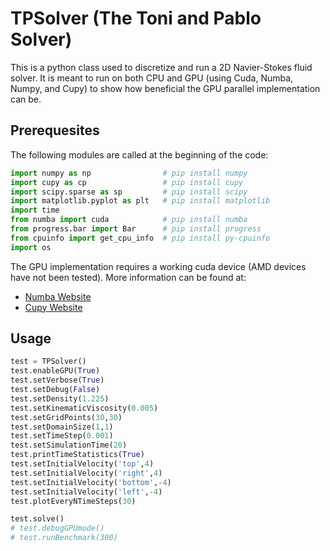 # TPSolver (The Toni and Pablo Solver)

This is a python class used to discretize and run a 2D Navier-Stokes fluid solver.
It is meant to run on both CPU and GPU (using Cuda, Numba, Numpy, and Cupy) to show how beneficial the GPU parallel implementation can be.

## Prerequesites
The following modules are called at the beginning of the code:

```py 
import numpy as np                # pip install numpy
import cupy as cp                 # pip install cupy
import scipy.sparse as sp         # pip install scipy
import matplotlib.pyplot as plt   # pip install matplotlib
import time
from numba import cuda            # pip install numba
from progress.bar import Bar      # pip install progress
from cpuinfo import get_cpu_info  # pip install py-cpuinfo
import os
```

The GPU implementation requires a working cuda device (AMD devices have not been tested). More information can be found at:
 - [Numba Website](https://numba.pydata.org/)
 - [Cupy Website](https://cupy.dev/)

## Usage
```py
test = TPSolver()
test.enableGPU(True)
test.setVerbose(True)
test.setDebug(False)
test.setDensity(1.225)
test.setKinematicViscosity(0.005)
test.setGridPoints(30,30)
test.setDomainSize(1,1)
test.setTimeStep(0.001)
test.setSimulationTime(20)
test.printTimeStatistics(True)   
test.setInitialVelocity('top',4)
test.setInitialVelocity('right',4)
test.setInitialVelocity('bottom',-4)
test.setInitialVelocity('left',-4)
test.plotEveryNTimeSteps(30)

test.solve()
# test.debugGPUmode()
# test.runBenchmark(300)
```

